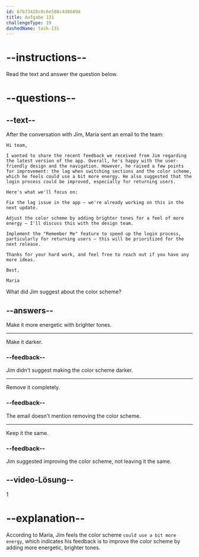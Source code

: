 ```yaml
---
id: 67b73428c0c6e588c4d8689d
title: Aufgabe 131
challengeType: 19
dashedName: task-131
---
```


<!-- READING -->

# --instructions--

Read the text and answer the question below.

# --questions--

## --text--

After the conversation with Jim, Maria sent an email to the team:

`Hi team,`

`I wanted to share the recent feedback we received from Jim regarding the latest version of the app. Overall, he's happy with the user-friendly design and the navigation. However, he raised a few points for improvement: the lag when switching sections and the color scheme, which he feels could use a bit more energy. He also suggested that the login process could be improved, especially for returning users.`

`Here's what we'll focus on:`

`Fix the lag issue in the app – we're already working on this in the next update.`

`Adjust the color scheme by adding brighter tones for a feel of more energy – I'll discuss this with the design team.`

`Implement the "Remember Me" feature to speed up the login process, particularly for returning users – this will be prioritized for the next release.`

`Thanks for your hard work, and feel free to reach out if you have any more ideas.`

`Best,`

`Maria`

What did Jim suggest about the color scheme?

## --answers--

Make it more energetic with brighter tones.

---

Make it darker.

### --feedback--

Jim didn't suggest making the color scheme darker.

---

Remove it completely.

### --feedback--

The email doesn't mention removing the color scheme.

---

Keep it the same.

### --feedback--

Jim suggested improving the color scheme, not leaving it the same.

## --video-Lösung--

1

# --explanation--

According to Maria, Jim feels the color scheme `could use a bit more energy`, which indicates his feedback is to improve the color scheme by adding more energetic, brighter tones.
